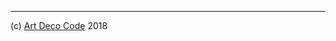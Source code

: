<!-- ## Implementation

%EXAMPLE: src/index.js% -->

---

(c) [Art Deco Code][1] 2018

[1]: https://artdeco.bz
